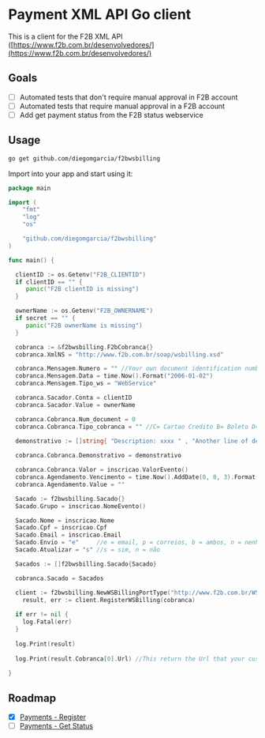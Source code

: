 # Payment XML API Go client
 
This is a client for the F2B XML API ([https://www.f2b.com.br/desenvolvedores/](https://www.f2b.com.br/desenvolvedores/)

## Goals

- [ ] Automated tests that don't require manual approval in F2B account
- [ ] Automated tests that require manual approval in a F2B account 
- [ ] Add get payment status from the F2B status webservice

## Usage

```bash
go get github.com/diegomgarcia/f2bwsbilling
```

Import into your app and start using it:

```go
package main

import (
	"fmt"
	"log"
	"os"

	"github.com/diegomgarcia/f2bwsbilling"
)

func main() {

  clientID := os.Getenv("F2B_CLIENTID")
  if clientID == "" {
     panic("F2B clientID is missing")
  }

  ownerName := os.Getenv("F2B_OWNERNAME")
  if secret == "" {
     panic("F2B ownerName is missing")
  }

  cobranca := &f2bwsbilling.F2bCobranca{}
  cobranca.XmlNS = "http://www.f2b.com.br/soap/wsbilling.xsd"

  cobranca.Mensagem.Numero = "" //Your own document identification number
  cobranca.Mensagem.Data = time.Now().Format("2006-01-02")
  cobranca.Mensagem.Tipo_ws = "WebService"

  cobranca.Sacador.Conta = clientID
  cobranca.Sacador.Value = ownerName

  cobranca.Cobranca.Num_document = 0
  cobranca.Cobranca.Tipo_cobranca = "" //C= Cartao Credito B= Boleto D= Debito T= Transferencia Online "" = Todos

  demonstrativo := []string{ "Description: xxxx " , "Another line of description ..."}
  
  cobranca.Cobranca.Demonstrativo = demonstrativo

  cobranca.Cobranca.Valor = inscricao.ValorEvento()
  cobranca.Agendamento.Vencimento = time.Now().AddDate(0, 0, 3).Format("2006-01-02")
  cobranca.Agendamento.Value = ""

  Sacado := f2bwsbilling.Sacado{}
  Sacado.Grupo = inscricao.NomeEvento()

  Sacado.Nome = inscricao.Nome
  Sacado.Cpf = inscricao.Cpf
  Sacado.Email = inscricao.Email
  Sacado.Envio = "e"     //e = email, p = correios, b = ambos, n = nenhum
  Sacado.Atualizar = "s" //s = sim, n = não

  Sacados := []f2bwsbilling.Sacado{Sacado}

  cobranca.Sacado = Sacados

  client := f2bwsbilling.NewWSBillingPortType("http://www.f2b.com.br/WSBilling", false, nil)
	result, err := client.RegisterWSBilling(cobranca)
  
  if err != nil {
    log.Fatal(err)
  }
  
  log.Print(result)
  
  log.Print(result.Cobranca[0].Url) //This return the Url that your customer can pay your document.
  
}
```

## Roadmap

- [x] [Payments - Register](https://www.f2b.com.br/desenvolvedores/)
- [ ] [Payments - Get Status](https://www.f2b.com.br/desenvolvedores/)
